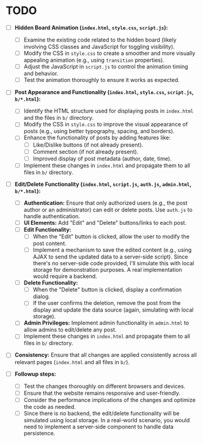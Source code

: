 # TODO

- [ ] **Hidden Board Animation (`index.html`, `style.css`, `script.js`):**
    - [ ] Examine the existing code related to the hidden board (likely involving CSS classes and JavaScript for toggling visibility).
    - [ ] Modify the CSS in `style.css` to create a smoother and more visually appealing animation (e.g., using `transition` properties).
    - [ ] Adjust the JavaScript in `script.js` to control the animation timing and behavior.
    - [ ] Test the animation thoroughly to ensure it works as expected.

- [ ] **Post Appearance and Functionality (`index.html`, `style.css`, `script.js`, `b/*.html`):**
    - [ ] Identify the HTML structure used for displaying posts in `index.html` and the files in `b/` directory.
    - [ ] Modify the CSS in `style.css` to improve the visual appearance of posts (e.g., using better typography, spacing, and borders).
    - [ ] Enhance the functionality of posts by adding features like:
        - [ ] Like/Dislike buttons (if not already present).
        - [ ] Comment section (if not already present).
        - [ ] Improved display of post metadata (author, date, time).
    - [ ] Implement these changes in `index.html` and propagate them to all files in `b/` directory.

- [ ] **Edit/Delete Functionality (`index.html`, `script.js`, `auth.js`, `admin.html`, `b/*.html`):**
    - [ ] **Authentication:** Ensure that only authorized users (e.g., the post author or an administrator) can edit or delete posts. Use `auth.js` to handle authentication.
    - [ ] **UI Elements:** Add "Edit" and "Delete" buttons/links to each post.
    - [ ] **Edit Functionality:**
        - [ ] When the "Edit" button is clicked, allow the user to modify the post content.
        - [ ] Implement a mechanism to save the edited content (e.g., using AJAX to send the updated data to a server-side script). Since there's no server-side code provided, I'll simulate this with local storage for demonstration purposes. A real implementation would require a backend.
    - [ ] **Delete Functionality:**
        - [ ] When the "Delete" button is clicked, display a confirmation dialog.
        - [ ] If the user confirms the deletion, remove the post from the display and update the data source (again, simulating with local storage).
    - [ ] **Admin Privileges:** Implement admin functionality in `admin.html` to allow admins to edit/delete any post.
    - [ ] Implement these changes in `index.html` and propagate them to all files in `b/` directory.

- [ ] **Consistency:** Ensure that all changes are applied consistently across all relevant pages (`index.html` and all files in `b/`).

- [ ] **Followup steps:**
    - [ ] Test the changes thoroughly on different browsers and devices.
    - [ ] Ensure that the website remains responsive and user-friendly.
    - [ ] Consider the performance implications of the changes and optimize the code as needed.
    - [ ] Since there is no backend, the edit/delete functionality will be simulated using local storage. In a real-world scenario, you would need to implement a server-side component to handle data persistence.
